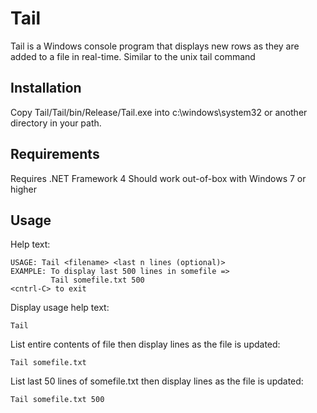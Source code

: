 # Tail
Tail is a Windows console program that displays new rows as they are added to a file in real-time. Similar to the unix tail command

## Installation
Copy Tail/Tail/bin/Release/Tail.exe into c:\windows\system32 or another directory in your path.

## Requirements
Requires .NET Framework 4
Should work out-of-box with Windows 7 or higher 

## Usage

Help text:
~~~
USAGE: Tail <filename> <last n lines (optional)>
EXAMPLE: To display last 500 lines in somefile =>
         Tail somefile.txt 500
<cntrl-C> to exit
~~~

Display usage help text:
~~~
Tail
~~~

List entire contents of file then display lines as the file is updated:
~~~
Tail somefile.txt
~~~

List last 50 lines of somefile.txt then display lines as the file is updated:
~~~
Tail somefile.txt 500
~~~
